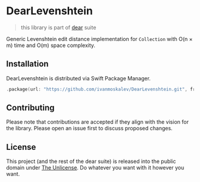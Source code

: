 # DearLevenshtein
> this library is part of [dear](https://github.com/ivanmoskalev/dear) suite

Generic Levenshtein edit distance implementation for `Collection` with O(n × m) time and O(m) space complexity. 

## Installation

DearLevenshtein is distributed via Swift Package Manager.

```swift
.package(url: "https://github.com/ivanmoskalev/DearLevenshtein.git", from: "1.0.0")
```

## Contributing

Please note that contributions are accepted if they align with the vision for the library. Please open an issue first to discuss proposed changes. 

## License

This project (and the rest of the dear suite) is released into the public domain under [The Unlicense](https://unlicense.org/). Do whatever you want with it however you want.

